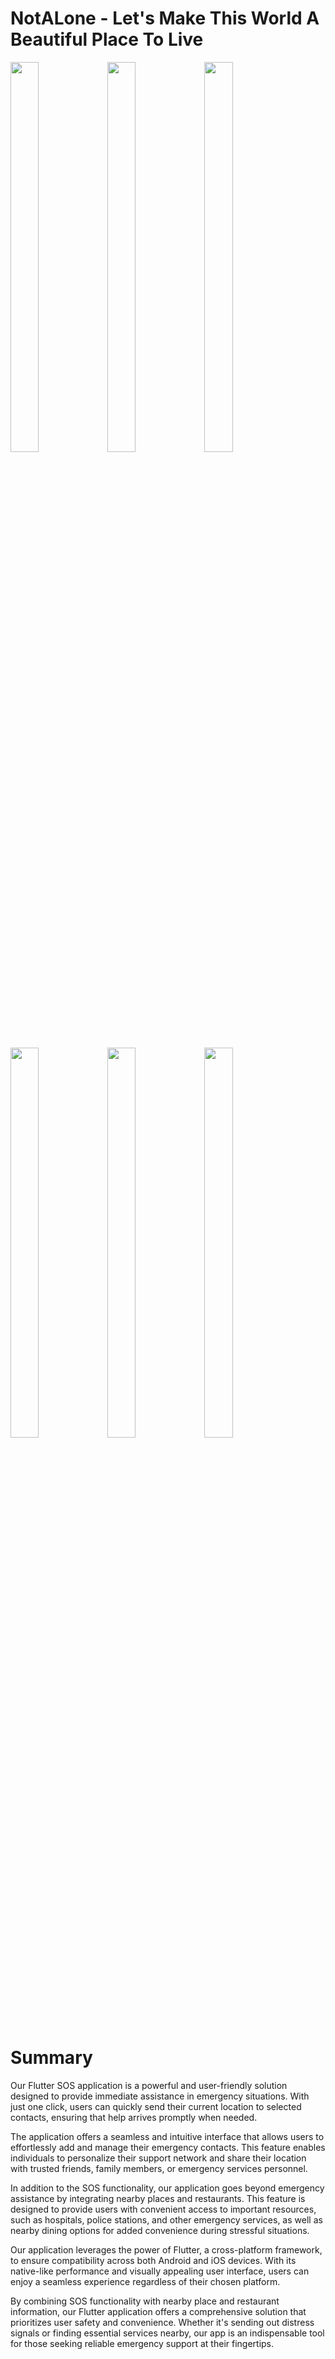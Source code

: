 # NotALone - Let's Make This World A Beautiful Place To Live

<img src="https://github.com/21goldy/not_alone/assets/64465355/5e6e0cdc-8794-4b82-ad80-eeba1af40578" width=30% height=40%> 

<img src="https://github.com/21goldy/not_alone/assets/64465355/da8a3306-8d21-42be-a0de-c0f23dc40ade" width=30% height=40%>

<img src="https://github.com/21goldy/not_alone/assets/64465355/b188e43e-ba7e-4cc7-90c9-21b63a6d5cdd" width=30% height=40%>
<br/><br/>
<img src="https://github.com/21goldy/not_alone/assets/64465355/0a903d99-5695-4780-bcd0-473bf1a2680d" width=30% height=40%>

<img src="https://github.com/21goldy/not_alone/assets/64465355/52b9dd80-2e8e-4477-83a3-ac3742f96351" width=30% height=40%>

<img src="https://github.com/21goldy/not_alone/assets/64465355/3a6f2258-ffbc-49fa-9390-74635460324f" width=30% height=40%>


# Summary

Our Flutter SOS application is a powerful and user-friendly solution designed to provide immediate assistance in emergency situations. With just one click, users can quickly send their current location to selected contacts, ensuring that help arrives promptly when needed. 

The application offers a seamless and intuitive interface that allows users to effortlessly add and manage their emergency contacts. This feature enables individuals to personalize their support network and share their location with trusted friends, family members, or emergency services personnel. 

In addition to the SOS functionality, our application goes beyond emergency assistance by integrating nearby places and restaurants. This feature is designed to provide users with convenient access to important resources, such as hospitals, police stations, and other emergency services, as well as nearby dining options for added convenience during stressful situations. 

Our application leverages the power of Flutter, a cross-platform framework, to ensure compatibility across both Android and iOS devices. With its native-like performance and visually appealing user interface, users can enjoy a seamless experience regardless of their chosen platform. 

By combining SOS functionality with nearby place and restaurant information, our Flutter application offers a comprehensive solution that prioritizes user safety and convenience. Whether it's sending out distress signals or finding essential services nearby, our app is an indispensable tool for those seeking reliable emergency support at their fingertips.
